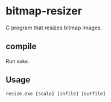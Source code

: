 # bitmap-resizer

C program that resizes bitmap images.

## compile

Run ```make```.

## Usage

```resize.exe [scale] [infile] [outfile]```
